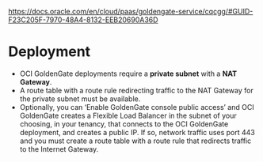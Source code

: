 https://docs.oracle.com/en/cloud/paas/goldengate-service/cqcgg/#GUID-F23C205F-7970-48A4-8132-EEB20690A36D
# Deployment
- OCI GoldenGate deployments require a **private subnet** with a **NAT Gateway**.
- A route table with a route rule redirecting traffic to the NAT Gateway for the private subnet must be available.
- Optionally, you can ‘Enable GoldenGate console public access’ and OCI GoldenGate creates a Flexible Load Balancer in the subnet of your choosing, in your tenancy, that connects to the OCI GoldenGate deployment, and creates a public IP. If so, network traffic uses port 443 and you must create a route table with a route rule that redirects traffic to the Internet Gateway.
